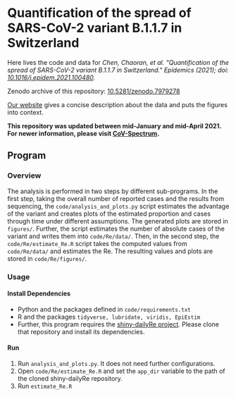 # Quantification of the spread of SARS-CoV-2 variant B.1.1.7 in Switzerland

Here lives the code and data for *Chen, Chaoran, et al. "Quantification of the spread of SARS-CoV-2 variant B.1.1.7 in Switzerland." Epidemics (2021); doi: [10.1016/j.epidem.2021.100480](https://doi.org/10.1016/j.epidem.2021.100480).*

Zenodo archive of this repository: [10.5281/zenodo.7979278](https://doi.org/10.5281/zenodo.7979278)

[Our website](https://cevo-public.github.io/Quantification-of-the-spread-of-a-SARS-CoV-2-variant/) gives a concise description about the data and puts the figures into context. 

**This repository was updated between mid-January and mid-April 2021. For newer information, please visit [CoV-Spectrum](https://cov-spectrum.ethz.ch/).**


## Program

### Overview

The analysis is performed in two steps by different sub-programs. In the first step, taking the overall number of reported cases and the results from sequencing, the `code/analysis_and_plots.py` script estimates the advantage of the variant and creates plots of the estimated proportion and cases through time under different assumptions. The generated plots are stored in `figures/`. Further, the script estimates the number of absolute cases of the variant and writes them into `code/Re/data/`. Then, in the second step, the `code/Re/estimate_Re.R` script takes the computed values from `code/Re/data/` and estimates the Re. The resulting values and plots are stored in `code/Re/figures/`.

### Usage

#### Install Dependencies

- Python and the packages defined in `code/requirements.txt`
- R and the packages `tidyverse, lubridate, viridis, EpiEstim`
- Further, this program requires the [shiny-dailyRe project](https://github.com/covid-19-Re/shiny-dailyRe). Please clone that repository and install its dependencies.


#### Run

1. Run `analysis_and_plots.py`. It does not need further configurations.
2. Open `code/Re/estimate_Re.R` and set the `app_dir` variable to the path of the cloned shiny-dailyRe repository.
3. Run `estimate_Re.R`
